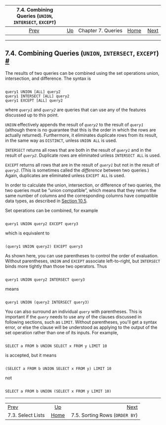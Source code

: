 <!--?xml version="1.0" encoding="UTF-8" standalone="no"?-->

| 7.4. Combining Queries (`UNION`, `INTERSECT`, `EXCEPT`) |                                         |                    |                                                       |                                                            |
| :-----------------------------------------------------: | :-------------------------------------- | :----------------: | ----------------------------------------------------: | ---------------------------------------------------------: |
|  [Prev](queries-select-lists.html "7.3. Select Lists")  | [Up](queries.html "Chapter 7. Queries") | Chapter 7. Queries | [Home](index.html "PostgreSQL 17devel Documentation") |  [Next](queries-order.html "7.5. Sorting Rows (ORDER BY)") |

***

## 7.4. Combining Queries (`UNION`, `INTERSECT`, `EXCEPT`) [#](#QUERIES-UNION)

[]()[]()[]()[]()[]()[]()[]()

The results of two queries can be combined using the set operations union, intersection, and difference. The syntax is

```

query1 UNION [ALL] query2
query1 INTERSECT [ALL] query2
query1 EXCEPT [ALL] query2
```

where *`query1`* and *`query2`* are queries that can use any of the features discussed up to this point.

`UNION` effectively appends the result of *`query2`* to the result of *`query1`* (although there is no guarantee that this is the order in which the rows are actually returned). Furthermore, it eliminates duplicate rows from its result, in the same way as `DISTINCT`, unless `UNION ALL` is used.

`INTERSECT` returns all rows that are both in the result of *`query1`* and in the result of *`query2`*. Duplicate rows are eliminated unless `INTERSECT ALL` is used.

`EXCEPT` returns all rows that are in the result of *`query1`* but not in the result of *`query2`*. (This is sometimes called the *difference* between two queries.) Again, duplicates are eliminated unless `EXCEPT ALL` is used.

In order to calculate the union, intersection, or difference of two queries, the two queries must be “union compatible”, which means that they return the same number of columns and the corresponding columns have compatible data types, as described in [Section 10.5](typeconv-union-case.html "10.5. UNION, CASE, and Related Constructs").

Set operations can be combined, for example

```

query1 UNION query2 EXCEPT query3
```

which is equivalent to

```

(query1 UNION query2) EXCEPT query3
```

As shown here, you can use parentheses to control the order of evaluation. Without parentheses, `UNION` and `EXCEPT` associate left-to-right, but `INTERSECT` binds more tightly than those two operators. Thus

```

query1 UNION query2 INTERSECT query3
```

means

```

query1 UNION (query2 INTERSECT query3)
```

You can also surround an individual *`query`* with parentheses. This is important if the *`query`* needs to use any of the clauses discussed in following sections, such as `LIMIT`. Without parentheses, you'll get a syntax error, or else the clause will be understood as applying to the output of the set operation rather than one of its inputs. For example,

```

SELECT a FROM b UNION SELECT x FROM y LIMIT 10
```

is accepted, but it means

```

(SELECT a FROM b UNION SELECT x FROM y) LIMIT 10
```

not

```

SELECT a FROM b UNION (SELECT x FROM y LIMIT 10)
```

***

|                                                        |                                                       |                                                            |
| :----------------------------------------------------- | :---------------------------------------------------: | ---------------------------------------------------------: |
| [Prev](queries-select-lists.html "7.3. Select Lists")  |        [Up](queries.html "Chapter 7. Queries")        |  [Next](queries-order.html "7.5. Sorting Rows (ORDER BY)") |
| 7.3. Select Lists                                      | [Home](index.html "PostgreSQL 17devel Documentation") |                             7.5. Sorting Rows (`ORDER BY`) |
